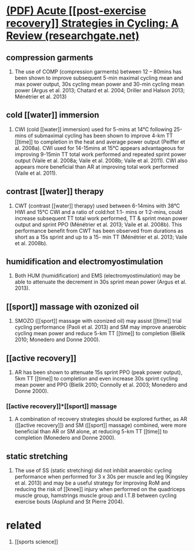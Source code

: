 # [(PDF) Acute [[post-exercise recovery]] Strategies in Cycling: A Review (researchgate.net)](https://www.researchgate.net/publication/331035116_Acute_Post-Exercise_Recovery_Strategies_in_Cycling_A_Review)
## compression garments
1. The use of COMP (compression garments) between 12 – 80mins has been shown to improve subsequent 5-min maximal cycling mean and max power output, 30s cycling mean power and 30-min cycling mean power (Argus et al. 2013; Chatard et al. 2004; Driller and Halson 2013; Ménétrier et al. 2013)
## cold [[water]] immersion
1. CWI (cold [[water]] immersion) used for 5-mins at 14°C following 25-mins of submaximal cycling has been shown to improve 4-km TT [[time]] to completion in the heat and average power output (Peiffer et al. 2008a). CWI used for 14-15mins at 15°C appears advantageous for improving 9-15min TT total work performed and repeated sprint power output (Vaile et al. 2008a; Vaile et al. 2008b; Vaile et al. 2011). CWI also appears more beneficial than AR at improving total work performed (Vaile et al. 2011).
## contrast [[water]] therapy
1. CWT (contrast [[water]] therapy) used between 6-14mins with 38°C HWI and 15°C CWI and a ratio of cold:hot 1:1- mins or 1:2-mins, could increase subsequent TT total work performed, TT & sprint mean power output and sprint PPO (Ménétrier et al. 2013; Vaile et al. 2008b). This performance benefit from CWT has been observed from durations as short as a 15s sprint and up to a 15- min TT (Ménétrier et al. 2013; Vaile et al. 2008b).
## humidification and electromyostimulation
1. Both HUM (humidification) and EMS (electromyostimulation) may be able to attenuate the decrement in 30s sprint mean power (Argus et al. 2013).
## [[sport]] massage with ozonized oil
1. SMOZO ([[sport]] massage with ozonized oil) may assist [[time]] trial cycling performance (Paoli et al. 2013) and SM may improve anaerobic cycling mean power and reduce 5-km TT [[time]] to completion (Bielik 2010; Monedero and Donne 2000).
## [[active recovery]]
1. AR has been shown to attenuate 15s sprint PPO (peak power output), 5km TT [[time]] to completion and even increase 30s sprint cycling mean power and PPO (Bielik 2010; Connolly et al. 2003; Monedero and Donne 2000).
### [[active recovery]]*[[sport]] massage
1. A combination of recovery strategies should be explored further, as AR ([[active recovery]]) and SM ([[sport]] massage) combined, were more beneficial than AR or SM alone, at reducing 5-km TT [[time]] to completion (Monedero and Donne 2000).
## static stretching
1. The use of SS (static stretching) did not inhibit anaerobic cycling performance when performed for 3 x 30s per muscle and leg (Kingsley et al. 2013) and may be a useful strategy for improving RoM and reducing the risk of [[knee]] injury when performed on the quadriceps muscle group, hamstrings muscle group and I.T.B between cycling exercise bouts (Asplund and St Pierre 2004).

# related
1. [[sports science]]